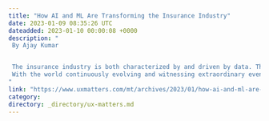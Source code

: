```yaml
---
title: "How AI and ML Are Transforming the Insurance Industry"
date: 2023-01-09 08:35:26 UTC
dateadded: 2023-01-10 00:00:08 +0000
description: "
 By Ajay Kumar 


 The insurance industry is both characterized by and driven by data. The industry continually generates and processes large sets of data in delivering effective insurance services, including providing policy pricing, customizing insights, meeting company expectations, and analyzing market trends. 
 With the world continuously evolving and witnessing extraordinary events such as the global COVID pandemic that inflicted over $55 billion in losses on the insurance industry, the industry’s emphasis on the vitality of existing technology solutions has surged. Plus, the executives and chairpersons of almost three-fourths of insurance-industry verticals are now pushing for innovations. Nearly half of them plan to upscale their expenditures on the integration of artificial intelligence (AI) and machine learning (ML) to enhance predictive analytics and neural networking and deploy robotic process automation. McKinsey has estimated that AI investments could potentially catapult the annual value of the insurance industry to $1.1 trillion! Read More 
"
link: "https://www.uxmatters.com/mt/archives/2023/01/how-ai-and-ml-are-transforming-the-insurance-industry.php"
category:
directory: _directory/ux-matters.md
---
```

